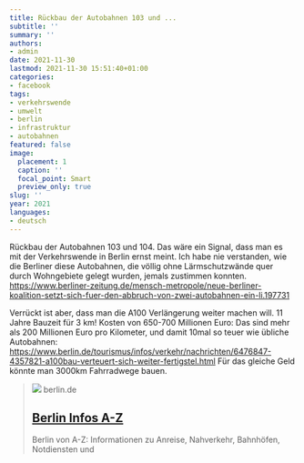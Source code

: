 ```yaml
---
title: Rückbau der Autobahnen 103 und ...
subtitle: ''
summary: ''
authors:
- admin
date: 2021-11-30
lastmod: 2021-11-30 15:51:40+01:00
categories:
- facebook
tags:
- verkehrswende
- umwelt
- berlin
- infrastruktur
- autobahnen
featured: false
image:
  placement: 1
  caption: ''
  focal_point: Smart
  preview_only: true
slug: ''
year: 2021
languages:
- deutsch
---
```


Rückbau der Autobahnen 103 und 104. Das wäre ein Signal, dass man es mit der Verkehrswende in Berlin ernst meint. Ich habe nie verstanden, wie die Berliner diese Autobahnen, die völlig ohne Lärmschutzwände quer durch Wohngebiete gelegt wurden, jemals zustimmen konnten.
https://www.berliner-zeitung.de/mensch-metropole/neue-berliner-koalition-setzt-sich-fuer-den-abbruch-von-zwei-autobahnen-ein-li.197731

Verrückt ist aber, dass man die A100 Verlängerung weiter machen will. 11 Jahre Bauzeit für 3 km! Kosten von 650-700 Millionen Euro: Das sind mehr als 200 Millionen Euro pro Kilometer, und damit 10mal so teuer wie übliche Autobahnen: https://www.berlin.de/tourismus/infos/verkehr/nachrichten/6476847-4357821-a100bau-verteuert-sich-weiter-fertigstel.html
Für das gleiche Geld könnte man 3000km Fahrradwege bauen.
> [![](https://www.berlin.de/binaries/asset/image_assets/8208269/ratio_4_3/1683876478/800x600/)](https://www.berlin.de/tourismus/infos/verkehr/nachrichten/6476847-4357821-a100bau-verteuert-sich-weiter-fertigstel.html)
> berlin.de
> ## [Berlin Infos A-Z](https://www.berlin.de/tourismus/infos/verkehr/nachrichten/6476847-4357821-a100bau-verteuert-sich-weiter-fertigstel.html)
>
>Berlin von A-Z: Informationen zu Anreise, Nahverkehr, Bahnhöfen, Notdiensten und
